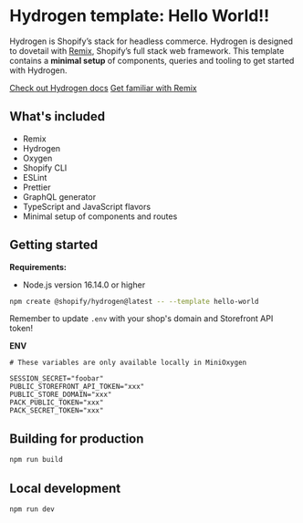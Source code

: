 # Hydrogen template: Hello World!!

Hydrogen is Shopify’s stack for headless commerce. Hydrogen is designed to dovetail with [Remix](https://remix.run/), Shopify’s full stack web framework. This template contains a **minimal setup** of components, queries and tooling to get started with Hydrogen.

[Check out Hydrogen docs](https://shopify.dev/custom-storefronts/hydrogen)
[Get familiar with Remix](https://remix.run/docs/en/v1)

## What's included

- Remix
- Hydrogen
- Oxygen
- Shopify CLI
- ESLint
- Prettier
- GraphQL generator
- TypeScript and JavaScript flavors
- Minimal setup of components and routes

## Getting started

**Requirements:**

- Node.js version 16.14.0 or higher

```bash
npm create @shopify/hydrogen@latest -- --template hello-world
```

Remember to update `.env` with your shop's domain and Storefront API token!

**ENV**
```
# These variables are only available locally in MiniOxygen

SESSION_SECRET="foobar"
PUBLIC_STOREFRONT_API_TOKEN="xxx"
PUBLIC_STORE_DOMAIN="xxx"
PACK_PUBLIC_TOKEN="xxx"
PACK_SECRET_TOKEN="xxx"
```

## Building for production

```bash
npm run build
```

## Local development

```bash
npm run dev
```
